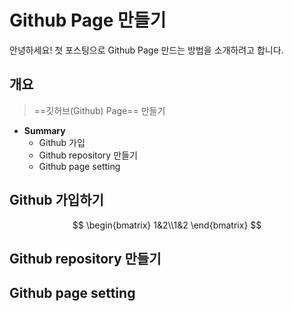 
# Github Page 만들기

안녕하세요! 첫 포스팅으로 Github Page 만드는 방법을 소개하려고 합니다.

##  개요
> ==깃허브(Github) Page==  만들기
* **Summary**
    -  Github 가입
	-  Github repository 만들기
	- Github page setting
	
## Github 가입하기

$$
 \begin{bmatrix} 1&2\\1&2  \end{bmatrix}
$$


## Github repository 만들기



## Github page setting


<!--stackedit_data:
eyJwcm9wZXJ0aWVzIjoidGl0bGU6IEdpdGh1YiDtjpjsnbTsp4
Ag66eM65Ok6riwXG50YWdzOiBHaXRodWJcbmRhdGU6ICcyMDIy
LTEwLTIxJ1xuIiwiaGlzdG9yeSI6Wy0yNjk0NjcxMDQsMjc5Mj
UxNjU4LC03MTM3NjgyMzgsNDk4NjcwMzM2XX0=
-->